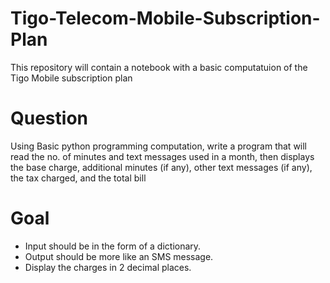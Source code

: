 # Tigo-Telecom-Mobile-Subscription-Plan

This repository will contain a notebook with a basic computatuion of the Tigo Mobile subscription plan 

# Question

Using Basic python programming computation, write a program that will read the no. of minutes and text messages used in a month, then displays the base charge, additional minutes (if any), other text messages (if any), the tax charged, and the total bill

# Goal 

- Input should be in the form of a dictionary.
- Output should be more like an SMS message.
- Display the charges in 2 decimal places.

